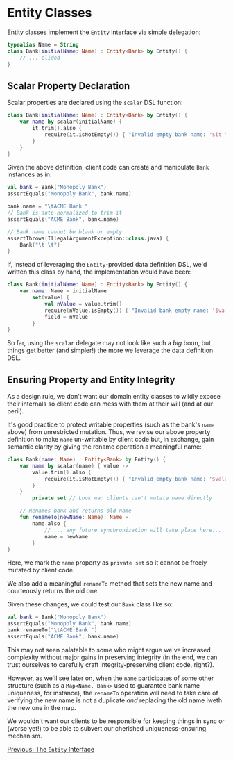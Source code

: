 # Entity Classes

Entity classes implement the `Entity` interface via simple delegation:

```kotlin
typealias Name = String
class Bank(initialName: Name) : Entity<Bank> by Entity() {
    // ... elided
}
```

## Scalar Property Declaration

Scalar properties are declared using the `scalar` DSL function:

```kotlin
class Bank(initialName: Name) : Entity<Bank> by Entity() {
    var name by scalar(initialName) {
        it.trim().also {
            require(it.isNotEmpty()) { "Invalid empty bank name: '$it'" }
        }
    }
}
```

Given the above definition, client code can create and manipulate `Bank` instances
as in:

```kotlin
val bank = Bank("Monopoly Bank")
assertEquals("Monopoly Bank", bank.name)

bank.name = "\tACME Bank "
// Bank is auto-normalized to trim it
assertEquals("ACME Bank", bank.name)

// Bank name cannot be blank or empty
assertThrows(IllegalArgumentException::class.java) {
    Bank("\t \t")
}
```

If, instead of leveraging the `Entity`-provided data definition DSL, we'd written 
this class by hand, the implementation would have been:

```kotlin
class Bank(initialName: Name) : Entity<Bank> by Entity() {
    var name: Name = initialName
        set(value) {
            val nValue = value.trim()
            require(nValue.isEmpty()) { "Invalid bank empty name: '$value'" }
            field = nValue
        }
}
```

So far, using the `scalar` delegate may not look like such a _big_ boon, but things
get better (and simpler!) the more we leverage the data definition DSL.

## Ensuring Property and Entity Integrity

As a design rule, we don't want our domain entity classes to wildly expose their
internals so client code can mess with them at their will (and at our peril).

It's good practice to protect writable properties (such as the bank's `name` 
above) from unrestricted mutation. Thus, we revise our above property definition
to make `name` un-writable by client code but, in exchange, gain semantic clarity
by giving the rename operation a meaningful name:

```kotlin
class Bank(name: Name) : Entity<Bank> by Entity() {
    var name by scalar(name) { value ->
        value.trim().also {
            require(it.isNotEmpty()) { "Invalid empty bank name: '$value'" }
        }
    }
        private set // Look ma: clients can't mutate name directly

    // Renames bank and returns old name
    fun renameTo(newName: Name): Name =
        name.also {
            // ... any future synchronization will take place here...
            name = newName
        }
}
```

Here, we mark the `name` property as `private set` so it cannot be freely mutated
by client code.

We also add a meaningful `renameTo` method that sets the new name and courteously
returns the old one.

Given these changes, we could test our `Bank` class like so:

```kotlin
val bank = Bank("Monopoly Bank")
assertEquals("Monopoly Bank", bank.name)
bank.renameTo("\tACME Bank ")
assertEquals("ACME Bank", bank.name)
```

This may not seen palatable to some who might argue we've increased
complexity without major gains in preserving integrity (in the end, we can
trust ourselves to carefully craft integrity-preserving client code, right?).

However, as we'll see later on, when the `name` participates of some other
structure (such as a `Map<Name, Bank>` used to guarantee bank name uniqueness, for
instance), the `renameTo` operation will need to take care of verifying the new
name is not a duplicate _and_ replacing the old name iweth the new one in the
map.

We wouldn't want our clients to be responsible for keeping things in sync or
(worse yet!) to be able to subvert our cherished uniqueness-ensuring mechanism.

[Previous: The `Entity` Interface](01-entity-interface.md)
